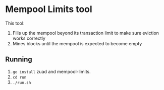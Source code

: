 # Mempool Limits tool

This tool:

1. Fills up the mempool beyond its transaction limit to make sure eviction works correctly
2. Mines blocks until the mempool is expected to become empty

## Running

1. `go install` zuad and mempool-limits.
2. `cd run`
3. `./run.sh`


